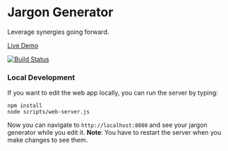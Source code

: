 # Jargon Generator

Leverage synergies going forward.

[Live Demo](http://johnwalley.github.io/jargon-generator/)

[![Build Status](https://travis-ci.org/johnwalley/jargon-generator.png)](https://travis-ci.org/johnwalley/jargon-generator)

### Local Development

If you want to edit the web app locally, you can run the server by typing:

    npm install
    node scripts/web-server.js

Now you can navigate to `http://localhost:8000` and see your jargon generator while you edit it.  __Note__: You have to restart the server when you make changes to
see them.
    

